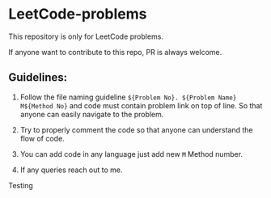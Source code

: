 # LeetCode-problems

This repository is only for LeetCode problems.

If anyone want to contribute to this repo, PR is always welcome.

## Guidelines:

1. Follow the file naming guideline `${Problem No}. ${Problem Name} M${Method No}` and code must contain problem link on top of line. So that anyone can easily navigate to the problem.

2. Try to properly comment the code so that anyone can understand the flow of code.
3. You can add code in any language just add new `M` Method number.
4. If any queries reach out to me.

Testing